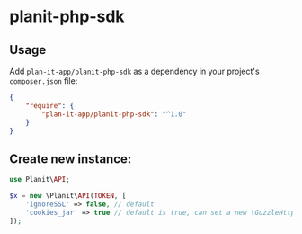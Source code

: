 # planit-php-sdk

## Usage

Add `plan-it-app/planit-php-sdk` as a dependency in your project's `composer.json` file:

```json
{
	"require": {
		"plan-it-app/planit-php-sdk": "^1.0"
	}
}
```

## Create new instance:

```php
use Planit\API;

$x = new \Planit\API(TOKEN, [
	'ignoreSSL' => false, // default
	'cookies_jar' => true // default is true, can set a new \GuzzleHttp\Cookie\CookieJar if you want
]);
```
